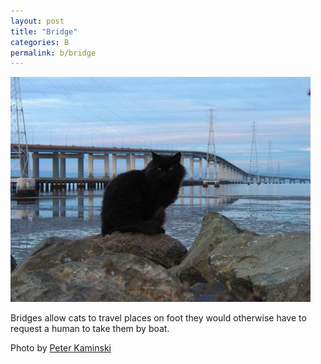 ```yaml
---
layout: post
title: "Bridge"
categories: B
permalink: b/bridge
---
```


<img src="/images/b/bridge.jpg">

Bridges allow cats to travel places on foot they would otherwise have to request a human to take them by boat.

Photo by <a href="http://www.flickr.com/photos/peterkaminski/1742493/">Peter Kaminski</a>